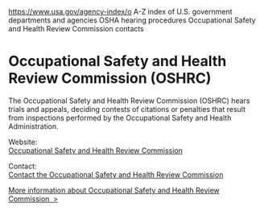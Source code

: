 

https://www.usa.gov/agency-index/o
A-Z index of U.S. government departments and agencies
OSHA hearing procedures
Occupational Safety and Health Review Commission contacts

# Occupational Safety and Health Review Commission (OSHRC)

The Occupational Safety and Health Review Commission (OSHRC) hears trials and appeals, deciding contests of citations or penalties that result from inspections performed by the Occupational Safety and Health Administration.

Website:  
[Occupational Safety and Health Review Commission](http://www.oshrc.gov/index.html)  

Contact:  
[Contact the Occupational Safety and Health Review Commission](https://www.oshrc.gov/about/important-contact-information/)  

[More information about Occupational Safety and Health Review Commission  >](https://www.usa.gov/agencies/occupational-safety-and-health-review-commission)
